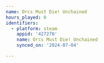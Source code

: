```yaml
---
name: Orcs Must Die! Unchained
hours_played: 0
identifiers:
  - platform: steam
    appid: '427270'
    name: Orcs Must Die! Unchained
    synced_on: '2024-07-04'

---
```

